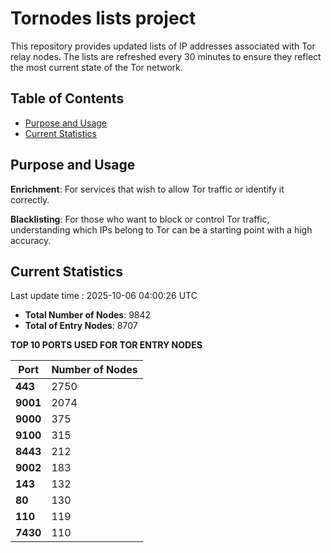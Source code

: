 # Tornodes lists project

This repository provides updated lists of IP addresses associated with Tor relay nodes. The lists are refreshed every 30 minutes to ensure they reflect the most current state of the Tor network.

## Table of Contents

- [Purpose and Usage](#purpose-and-usage)
- [Current Statistics](#current-statistics)


## Purpose and Usage

**Enrichment**: For services that wish to allow Tor traffic or identify it correctly.

**Blacklisting**: For those who want to block or control Tor traffic, understanding which IPs belong to Tor can be a starting point with a high accuracy.

## Current Statistics

Last update time : 2025-10-06 04:00:26 UTC

- **Total Number of Nodes**: 9842
- **Total of Entry Nodes**: 8707

**TOP 10 PORTS USED FOR TOR ENTRY NODES**

| **Port** | **Number of Nodes** |
|------|-----------------|
| **443**   | 2750  |
| **9001**   | 2074  |
| **9000**   | 375  |
| **9100**   | 315  |
| **8443**   | 212  |
| **9002**   | 183  |
| **143**   | 132  |
| **80**   | 130  |
| **110**   | 119  |
| **7430**   | 110  |

